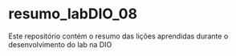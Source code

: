 # resumo_labDIO_08
Este repositório contém o resumo das lições aprendidas durante o desenvolvimento do lab na DIO
